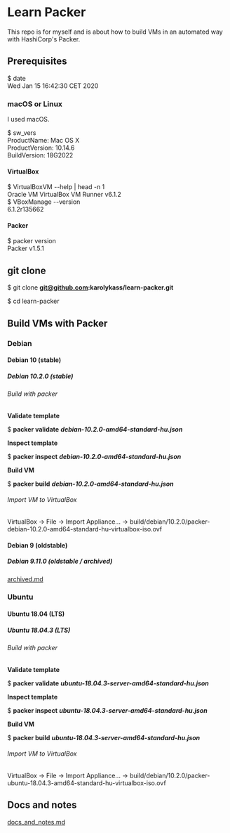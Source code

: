 # Learn Packer

This repo is for myself and is about how to build VMs in an automated way with HashiCorp's Packer.  

## Prerequisites

$ date  
Wed Jan 15 16:42:30 CET 2020    

### macOS or Linux

I used macOS.  

$ sw_vers  
ProductName:	Mac OS X  
ProductVersion:	10.14.6  
BuildVersion:	18G2022  

#### VirtualBox

$ VirtualBoxVM --help | head -n 1  
Oracle VM VirtualBox VM Runner v6.1.2  
$ VBoxManage --version  
6.1.2r135662  

#### Packer

$ packer version  
Packer v1.5.1  

## git clone

$ git clone **git@github.com:karolykass/learn-packer.git**  

$ cd learn-packer  

## Build VMs with Packer

### Debian

#### Debian 10 (stable)

##### Debian 10.2.0 (stable)

###### Build with packer

**Validate template**  

$ **packer validate** ***debian-10.2.0-amd64-standard-hu.json***  

**Inspect template**  

$ **packer inspect** ***debian-10.2.0-amd64-standard-hu.json***  

**Build VM**  

$ **packer build** ***debian-10.2.0-amd64-standard-hu.json***  

###### Import VM to VirtualBox

VirtualBox -> File -> Import Appliance... -> build/debian/10.2.0/packer-debian-10.2.0-amd64-standard-hu-virtualbox-iso.ovf  

#### Debian 9 (oldstable)

##### Debian 9.11.0 (oldstable / archived)

[archived.md](archived.md)  

### Ubuntu

#### Ubuntu 18.04 (LTS)

##### Ubuntu 18.04.3 (LTS)

###### Build with packer

**Validate template**  

$ **packer validate** ***ubuntu-18.04.3-server-amd64-standard-hu.json***  

**Inspect template**  

$ **packer inspect** ***ubuntu-18.04.3-server-amd64-standard-hu.json***  

**Build VM**  

$ **packer build** ***ubuntu-18.04.3-server-amd64-standard-hu.json***  

###### Import VM to VirtualBox

VirtualBox -> File -> Import Appliance... -> build/debian/10.2.0/packer-ubuntu-18.04.3-amd64-standard-hu-virtualbox-iso.ovf  

## Docs and notes

[docs_and_notes.md](docs_and_notes.md)  
